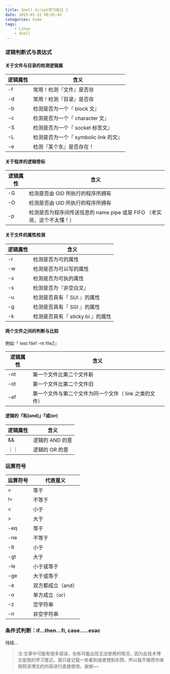 ```yaml
---
title: Shell Script学习笔记 2
date: 2015-01-22 00:01:42
categories: Code
tags:
	- Linux
	- Shell
---
```


### 逻辑判断式与表达式

#### 关于文件与目录的检测逻辑属

|逻辑属性|               含义                |
|-------|-----------------------------------|
|-f     |常用！检测『文件』是否存              |
|-d     |常用！检测『目录』是否存              |
|-b     |检测是否为一个『 block 文』          |
|-c     |检测是否为一个『 character 文』      |
|-S     |检测是否为一个『 socket 标签文』     |
|-L     |检测是否为一个『 symbolic link 的文』|
|-e     |检测『某个东』是否存在！             |

#### 关于程序的逻辑卷标

| 逻辑属性 |                              含义                               |
|---------|-----------------------------------------------------------------|
|-G       |检测是否由 GID 所执行的程序所拥有                                   |
|-O       |检测是否由 UID 所执行的程序所拥有                                   |
|-p       |检测是否为程序间传送信息的 name pipe 或是 FIFO （老实说，这个不太懂！）|

#### 关于文件的属性检测

| 逻辑属性 |              含义              |
|---------|--------------------------------|
|-r       |检测是否为可的属性                |
|-w       |检测是否为可以写的属性            |
|-x       |检测是否为可执的属性              |
|-s       |检测是否为『非空白文』            |
|-u       |检测是否具有『 SUI 』的属性       |
|-g       |检测是否具有『 SGI 』的属性       |
|-k       |检测是否具有『 sticky bi 』的属性 |

#### 两个文件之间的判断与比较

例如『 test file1 -nt file2』

| 逻辑属性 |                        含义                     |
|---------|-------------------------------------------------|
|-nt      |第一个文件比第二个文件新                            |
|-ot      |第一个文件比第二个文件旧                            |
|-ef      |第一个文件与第二个文件为同一个文件（ link 之类的文件） |

#### 逻辑的『和(and)』『或(or)

| 逻辑属性 |     含义      |
|---------|---------------|
|&&       |逻辑的 AND 的意 |
|｜｜     |逻辑的 OR 的意  |

### 运算符号

| 运算符号 |     代表意义     |
|---------|-----------------|
|=        |等于             |
|!=       |不等于           |
|<        |小于             |
|>        |大于             |
|-eq      |等于             |
|-ne      |不等于           |
|-lt      |小于             |
|-gt      |大于             |
|-le      |小于或等于        |
|-ge      |大于或等于        |
|-a       |双方都成立（and） |
|-o       |单方成立（or）    |
|-z       |空字符串         |
|-n       |非空字符串       |

### 条件式判断：if…then…fi, case…..esac

待续…

> 注:文章中可能有很多错误，也有可能出现无法使用的情况，因为此技术博文是我的学习笔记，我只是记载一些看到或者想到东西，所以我不推荐你来按照该博文的内容进行直接使用。谢谢~~